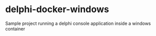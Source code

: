 # delphi-docker-windows
Sample project running a delphi console application inside a windows container
